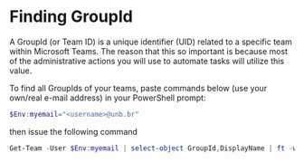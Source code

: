 # Finding GroupId

A GroupId (or Team ID) is a unique identifier (UID) related to a specific team within Microsoft Teams. 
The reason that this so important is because most of the administrative actions you will use to automate tasks will utilize this value.

To find all GroupIds of your teams, paste commands below (use your own/real e-mail address) in your PowerShell prompt:

```powershell
$Env:myemail="<username>@unb.br"
```

then issue the following command

```powershell
Get-Team -User $Env:myemail | select-object GroupId,DisplayName | ft -wrap
```
